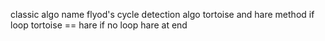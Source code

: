 classic algo name flyod's cycle detection algo
tortoise and hare method
if loop tortoise == hare
if no loop hare at end